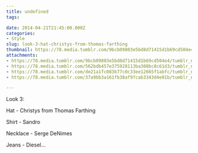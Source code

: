 ```yaml
---
title: undefined
tags:

date: 2014-04-21T21:45:00.000Z
categories:
- Style
slug: look-3-hat-christys-from-thomas-farthing
thumbnail: https://78.media.tumblr.com/9bcb09803e5bd8d71415d1b69cd504e4/tumblr_n2dtf3MfR61rhrm24o4_540.jpg
attachments:
- https://78.media.tumblr.com/9bcb09803e5bd8d71415d1b69cd504e4/tumblr_n2dtf3MfR61rhrm24o4_1280.jpg
- https://78.media.tumblr.com/562bdb457e375928113ba308bc8c61d3/tumblr_n2dtf3MfR61rhrm24o2_1280.jpg
- https://78.media.tumblr.com/de21a1fc083b77c0c33ee12665f1abfc/tumblr_n2dtf3MfR61rhrm24o1_1280.jpg
- https://78.media.tumblr.com/37a9bb3a161fb38af9fcab3343d4e01b/tumblr_n2dtf3MfR61rhrm24o3_1280.jpg

---
```


Look 3: 

  Hat - Christys from Thomas Farthing 

  Shirt - Sandro 

  Necklace - Serge DeNimes  

  Jeans - Diesel...
